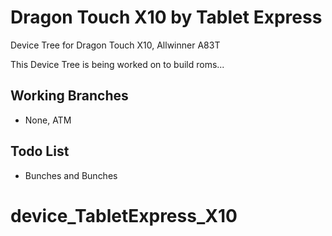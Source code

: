 # Dragon Touch X10 by Tablet Express
Device Tree for Dragon Touch X10, Allwinner A83T

This Device Tree is being worked on to build roms...

Working Branches
----------------
- None, ATM

Todo List
---------
- Bunches and Bunches
# device_TabletExpress_X10
